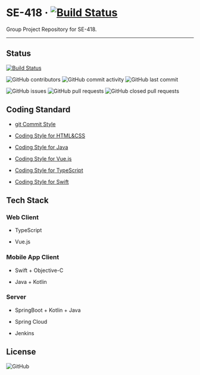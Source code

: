# SE-418 · [![Build Status](http://94.191.27.99:8080/buildStatus/icon)](http://94.191.27.99:8080/buildStatus/icon)

Group Project Repository for SE-418.


---

## Status

[![Build Status](http://94.191.27.99:8080/buildStatus/icon)](http://94.191.27.99:8080/buildStatus/icon)

![GitHub contributors](https://img.shields.io/github/contributors/0583/SE-418.svg?style=flat-square)
![GitHub commit activity](https://img.shields.io/github/commit-activity/w/0583/SE-418.svg?color=green&style=flat-square)
![GitHub last commit](https://img.shields.io/github/last-commit/0583/SE-418.svg?style=flat-square)

![GitHub issues](https://img.shields.io/github/issues/0583/SE-418.svg?style=flat-square)
![GitHub pull requests](https://img.shields.io/github/issues-pr/0583/SE-418.svg?style=flat-square)
![GitHub closed pull requests](https://img.shields.io/github/issues-pr-closed/0583/SE-418.svg?style=flat-square)

## Coding Standard

- [git Commit Style](https://github.com/0583/paperwork/blob/master/git-standard/Commit-Style.md)

- [Coding Style for HTML&CSS](https://github.com/0583/paperwork/blob/master/coding-standard/Coding-Style-for-HTML&CSS.md)

- [Coding Style for Java](https://github.com/0583/paperwork/blob/master/coding-standard/Coding-Style-for-Java.md)

- [Coding Style for Vue.js](https://github.com/0583/paperwork/blob/master/coding-standard/Coding-Style-for-Vue.md)

- [Coding Style for TypeScript](https://github.com/0583/paperwork/blob/master/coding-standard/Coding-Style-for-TypeScript.md)

- [Coding Style for Swift](https://github.com/0583/paperwork/blob/master/coding-standard/Coding-Style-for-Swift.md)

## Tech Stack

### Web Client

- TypeScript

- Vue.js

### Mobile App Client

- Swift + Objective-C

- Java + Kotlin

### Server

- SpringBoot + Kotlin + Java

- Spring Cloud

- Jenkins


## License

![GitHub](https://img.shields.io/github/license/0583/SE-418.svg?style=flat-square)
